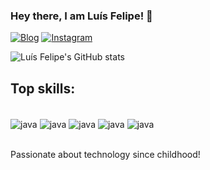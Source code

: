 ### Hey there, I am Luís Felipe! 👋
[![Blog](https://img.shields.io/website?label=portfolio&style=for-the-badge&url=https://sujeitoprogramador.com/)](portfoliolf.vercel.app/)
[![Instagram](https://img.shields.io/badge/Instagram-E4405F?style=for-the-badge&logo=instagram&logoColor=white)](https://instagram.com/luisfelipegxo)

![Luís Felipe's GitHub stats](https://github-readme-stats.vercel.app/api?username=luisfelipegxo&show_icons=true&theme=radical)

## Top skills:
<div style="display: inline_block"><br/>
<img align="center" alt="java" src="https://img.shields.io/badge/Java-ED8B00?style=for-the-badge&logo=openjdk&logoColor=white">
  <img align="center" alt="java" src="https://img.shields.io/badge/C%2B%2B-00599C?style=for-the-badge&logo=c%2B%2B&logoColor=white">
  <img align="center" alt="java" src="https://img.shields.io/badge/Bootstrap-563D7C?style=for-the-badge&logo=bootstrap&logoColor=white">
  <img align="center" alt="java" src="https://img.shields.io/badge/Spring-6DB33F?style=for-the-badge&logo=spring&logoColor=white">
<img align="center" alt="java" src="https://img.shields.io/badge/MySQL-00000F?style=for-the-badge&logo=mysql&logoColor=white">  
</div><br/>

Passionate about technology since childhood!
  


<!--
**luisFelipeGXO/luisfelipeGXO** is a ✨ _special_ ✨ repository because its `README.md` (this file) appears on your GitHub profile.

Here are some ideas to get you started:

- 🔭 I’m currently working on ...
- 🌱 I’m currently learning ...
- 👯 I’m looking to collaborate on ...
- 🤔 I’m looking for help with ...
- 💬 Ask me about ...
- 📫 How to reach me: ...
- 😄 Pronouns: ...
- ⚡ Fun fact: ...
-->
